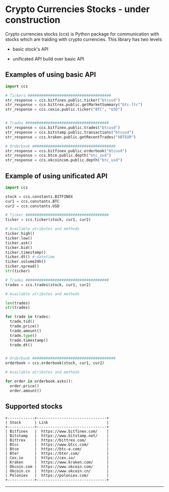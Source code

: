 # Crypto Currencies Stocks  - under construction

Crypto currencies stocks (ccs) is Python package for communication with stocks which are traiding with crypto currencies. This library has two levels:

* basic stock's API

* unificated API build over basic API

Examples of using basic API
---------------------------
```python
import ccs

# Tickers #####################################
str_response = ccs.bitfinex.public.ticker("btcusd")
str_response = ccs.bittrex.public.getMarketSummary("btc-ltc")
str_response = ccs.cexio.public.ticker("BTC", "USD")


# Trades #####################################
str_response = ccs.bitfinex.public.trades("btcusd")
str_response = ccs.bitstamp.public.transactions("btcusd")
str_response = ccs.kraken.public.getRecentTrades("XBTEUR")

# Orderbook #####################################
str_response = ccs.bitfinex.public.orderbook("btcusd")
str_response = ccs.btce.public.depth("btc_usd")
str_response = ccs.okcoincom.public.depth("btc_usd")
```
Example of using unificated API
-------------------------------
```python
import ccs

stock = ccs.constants.BITFINEX
cur1 = ccs.constants.BTC
cur2 = ccs.constants.USD

# Ticker #####################################
ticker = ccs.ticker(stock, cur1, cur2)

# Available atributes and methods
ticker.high()
ticker.low()
ticker.ask()
ticker.bid()
ticker.timestamp()
ticker.dt() # datetime
ticker.volume24h()
ticker.spread()
str(ticker)

# Trades #####################################
trades = ccs.trades(stock, cur1, cur2)

# Available atributes and methods

len(trades)
str(trades)

for trade in trades:
  trade.tid()
  trade.price()
  trade.amount()
  trade.type()
  trade.timestamp()
  trade.dt()


# Orderbook #####################################
orderbook = ccs.orderbook(stock, cur1, cur2)

# Available atributes and methods

for order in orderbook.asks():
  order.price()
  order.amount()

```

Supported stocks
----------------

    +------------+-------------------------------+
    | Stock      | Link                          |
    +------------+-------------------------------+
    | Bitfinex   |  https://www.bitfinex.com/    |
    | Bitstamp   |  https://www.bitstamp.net/    |
    | Bittrex    |  https://bittrex.com/         |
    | Btcc       |  https://www.btcc.com/        |
    | Btce       |  https://btc-e.com/           |
    | Bter       |  https://bter.com/            |
    | Cex.io     |  https://cex.io/              |
    | Kraken     |  https://www.kraken.com/      |
    | Okcoin.com |  https://www.okcoin.com/      |
    | Okcoin.cn  |  https://www.okcoin.cn/       |
    | Poloniex   |  https://poloniex.com/        |
    +------------+-------------------------------+
    
-----    
